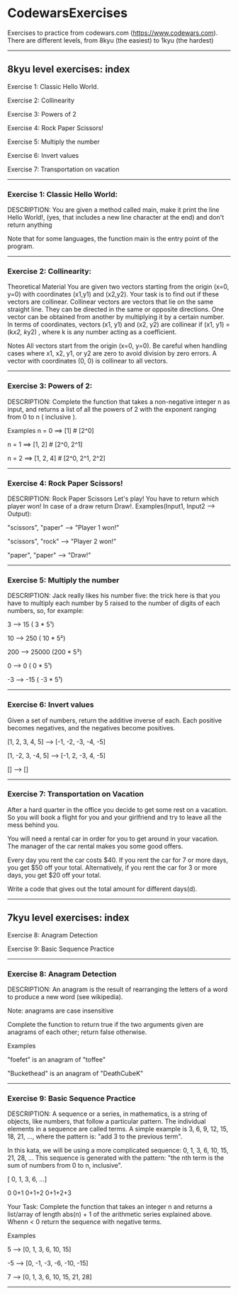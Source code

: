 # CodewarsExercises
Exercises to practice from codewars.com (https://www.codewars.com). There are different levels, from 8kyu (the easiest) to 1kyu (the hardest)

____________________________________

## 8kyu level exercises: index

Exercise 1:  Classic Hello World.

Exercise 2:  Collinearity

Exercise 3:  Powers of 2

Exercise 4: Rock Paper Scissors!

Exercise 5: Multiply the number

Exercise 6: Invert values

Exercise 7: Transportation on vacation

___________________________________________

### Exercise 1:  Classic Hello World:
DESCRIPTION:
You are given a method called main, make it print the line Hello World!, (yes, that includes a new line character at the end) and don't return anything

Note that for some languages, the function main is the entry point of the program.
___________________________________
### Exercise 2:  Collinearity:
Theoretical Material
You are given two vectors starting from the origin (x=0, y=0) with coordinates (x1,y1) and (x2,y2). Your task is to find out if these vectors are collinear. Collinear vectors are vectors that lie on the same straight line. They can be directed in the same or opposite directions. One vector can be obtained from another by multiplying it by a certain number. In terms of coordinates, vectors (x1, y1) and (x2, y2) are collinear if (x1, y1) = (k*x2, k*y2) , where k is any number acting as a coefficient.

Notes
All vectors start from the origin (x=0, y=0).
Be careful when handling cases where x1, x2, y1, or y2 are zero to avoid division by zero errors.
A vector with coordinates (0, 0) is collinear to all vectors.
__________________________________________________
### Exercise 3:  Powers of 2:
DESCRIPTION:
Complete the function that takes a non-negative integer n as input, and returns a list of all the powers of 2 with the exponent ranging from 0 to n ( inclusive ).

Examples
n = 0  ==> [1]        # [2^0]

n = 1  ==> [1, 2]     # [2^0, 2^1]

n = 2  ==> [1, 2, 4]  # [2^0, 2^1, 2^2]
________________________________________________________________________
### Exercise 4: Rock Paper Scissors!
DESCRIPTION:
Rock Paper Scissors
Let's play! You have to return which player won! In case of a draw return Draw!.
Examples(Input1, Input2 --> Output):

"scissors", "paper" --> "Player 1 won!"

"scissors", "rock" --> "Player 2 won!"

"paper", "paper" --> "Draw!"
_______________________________________________________
### Exercise 5: Multiply the number
DESCRIPTION:
Jack really likes his number five: the trick here is that you have to multiply each number by 5 raised to the number of digits of each numbers, so, for example:

  3 -->    15  (  3 * 5¹)
  
 10 -->   250  ( 10 * 5²)
 
200 --> 25000  (200 * 5³)

  0 -->     0  (  0 * 5¹)
  
 -3 -->   -15  ( -3 * 5¹)
 ____________________________________________
### Exercise 6: Invert values

 Given a set of numbers, return the additive inverse of each. Each positive becomes negatives, and the negatives become positives.

[1, 2, 3, 4, 5] --> [-1, -2, -3, -4, -5]

[1, -2, 3, -4, 5] --> [-1, 2, -3, 4, -5]

[] --> []

 __________________________________________
### Exercise 7: Transportation on Vacation

After a hard quarter in the office you decide to get some rest on a vacation. So you will book a flight for you and your girlfriend and try to leave all the mess behind you.

You will need a rental car in order for you to get around in your vacation. The manager of the car rental makes you some good offers.

Every day you rent the car costs $40. If you rent the car for 7 or more days, you get $50 off your total. Alternatively, if you rent the car for 3 or more days, you get $20 off your total.

Write a code that gives out the total amount for different days(d).
 ______________________________________
## 7kyu level exercises: index

Exercise 8: Anagram Detection

Exercise 9: Basic Sequence Practice

___________________________________________

### Exercise 8: Anagram Detection

DESCRIPTION:
An anagram is the result of rearranging the letters of a word to produce a new word (see wikipedia).

Note: anagrams are case insensitive

Complete the function to return true if the two arguments given are anagrams of each other; return false otherwise.

Examples

"foefet" is an anagram of "toffee"

"Buckethead" is an anagram of "DeathCubeK"
____________________________________

### Exercise 9: Basic Sequence Practice

DESCRIPTION:
A sequence or a series, in mathematics, is a string of objects, like numbers, that follow a particular pattern. The individual elements in a sequence are called terms. A simple example is 3, 6, 9, 12, 15, 18, 21, ..., where the pattern is: "add 3 to the previous term".

In this kata, we will be using a more complicated sequence: 0, 1, 3, 6, 10, 15, 21, 28, ... This sequence is generated with the pattern: "the nth term is the sum of numbers from 0 to n, inclusive".

[ 0,  1,    3,      6,   ...]

  0  0+1  0+1+2  0+1+2+3
  
Your Task: Complete the function that takes an integer n and returns a list/array of length abs(n) + 1 of the arithmetic series explained above. Whenn < 0 return the sequence with negative terms.

Examples

 5  -->  [0,  1,  3,  6,  10,  15]
 
-5  -->  [0, -1, -3, -6, -10, -15]

 7  -->  [0,  1,  3,  6,  10,  15,  21,  28]
 ________________________________________________________________
